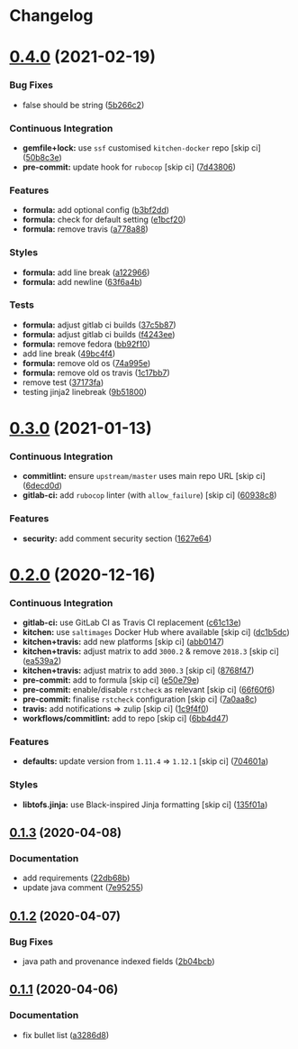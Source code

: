 # Changelog

# [0.4.0](https://github.com/saltstack-formulas/nifi-formula/compare/v0.3.0...v0.4.0) (2021-02-19)


### Bug Fixes

* false should be string ([5b266c2](https://github.com/saltstack-formulas/nifi-formula/commit/5b266c2d7a28fdeb16537dcf4fbac7ce7f05a016))


### Continuous Integration

* **gemfile+lock:** use `ssf` customised `kitchen-docker` repo [skip ci] ([50b8c3e](https://github.com/saltstack-formulas/nifi-formula/commit/50b8c3ea0f4c1428334b27fe07210207f34acb0a))
* **pre-commit:** update hook for `rubocop` [skip ci] ([7d43806](https://github.com/saltstack-formulas/nifi-formula/commit/7d43806e2dbb4c547119c050b61188ef824515af))


### Features

* **formula:** add optional config ([b3bf2dd](https://github.com/saltstack-formulas/nifi-formula/commit/b3bf2dd16773ee717576043c4bf4ae01cbff870c))
* **formula:** check for default setting ([e1bcf20](https://github.com/saltstack-formulas/nifi-formula/commit/e1bcf20fab165905921031206035059a5b8c2ce2))
* **formula:** remove travis ([a778a88](https://github.com/saltstack-formulas/nifi-formula/commit/a778a8842f5915d34b0f03dda2c97420f2924dfa))


### Styles

* **formula:** add line break ([a122966](https://github.com/saltstack-formulas/nifi-formula/commit/a12296657caf962a736d08341552b78675f9681c))
* **formula:** add newline ([63f6a4b](https://github.com/saltstack-formulas/nifi-formula/commit/63f6a4b056c16516a00595f434c39d2895d9a4ac))


### Tests

* **formula:** adjust gitlab ci builds ([37c5b87](https://github.com/saltstack-formulas/nifi-formula/commit/37c5b874fef1678005950247814276d82fc7c6a9))
* **formula:** adjust gitlab ci builds ([f4243ee](https://github.com/saltstack-formulas/nifi-formula/commit/f4243eed29ee07f5b0e3586084f2ef206c582362))
* **formula:** remove fedora ([bb92f10](https://github.com/saltstack-formulas/nifi-formula/commit/bb92f10eabe0b046a0d75d53dceb4d84f91dd5fb))
* add line break ([49bc4f4](https://github.com/saltstack-formulas/nifi-formula/commit/49bc4f4cdc1c82a58ead476bb919999f814697f9))
* **formula:** remove old os ([74a995e](https://github.com/saltstack-formulas/nifi-formula/commit/74a995ef2d98e2a5ae554ebd39e782ffa0b83569))
* **formula:** remove old os travis ([1c17bb7](https://github.com/saltstack-formulas/nifi-formula/commit/1c17bb73b6c9b0083ab17847843287b49679eafc))
* remove test ([37173fa](https://github.com/saltstack-formulas/nifi-formula/commit/37173faa07f49d8a2466d56d60671a5c05a4b4f5))
* testing jinja2 linebreak ([9b51800](https://github.com/saltstack-formulas/nifi-formula/commit/9b51800a107101dff72838d921fbd4c6c2a2064f))

# [0.3.0](https://github.com/saltstack-formulas/nifi-formula/compare/v0.2.0...v0.3.0) (2021-01-13)


### Continuous Integration

* **commitlint:** ensure `upstream/master` uses main repo URL [skip ci] ([6decd0d](https://github.com/saltstack-formulas/nifi-formula/commit/6decd0d595a0fd7a4acd60c8e0391af1d13ae0cc))
* **gitlab-ci:** add `rubocop` linter (with `allow_failure`) [skip ci] ([60938c8](https://github.com/saltstack-formulas/nifi-formula/commit/60938c8ef91018ffa6053f91f0be0b88ff4c922e))


### Features

* **security:** add comment security section ([1627e64](https://github.com/saltstack-formulas/nifi-formula/commit/1627e647555a27456eb92e3ed512d70b0bd4d772))

# [0.2.0](https://github.com/saltstack-formulas/nifi-formula/compare/v0.1.3...v0.2.0) (2020-12-16)


### Continuous Integration

* **gitlab-ci:** use GitLab CI as Travis CI replacement ([c61c13e](https://github.com/saltstack-formulas/nifi-formula/commit/c61c13e6d1e7a1be6a6301741a6520c8305f9283))
* **kitchen:** use `saltimages` Docker Hub where available [skip ci] ([dc1b5dc](https://github.com/saltstack-formulas/nifi-formula/commit/dc1b5dcbf9c8388c5f19a2d0a096537bfa8407b3))
* **kitchen+travis:** add new platforms [skip ci] ([abb0147](https://github.com/saltstack-formulas/nifi-formula/commit/abb0147c69384bb39936347d8c1a39203fe1a5df))
* **kitchen+travis:** adjust matrix to add `3000.2` & remove `2018.3` [skip ci] ([ea539a2](https://github.com/saltstack-formulas/nifi-formula/commit/ea539a2535f952769bed390ebce5796ac1189208))
* **kitchen+travis:** adjust matrix to add `3000.3` [skip ci] ([8768f47](https://github.com/saltstack-formulas/nifi-formula/commit/8768f474a89df4612942c6deefb325bd2e87f24c))
* **pre-commit:** add to formula [skip ci] ([e50e79e](https://github.com/saltstack-formulas/nifi-formula/commit/e50e79eb2c963c5012d4b3606fc9b7879206e0b4))
* **pre-commit:** enable/disable `rstcheck` as relevant [skip ci] ([66f60f6](https://github.com/saltstack-formulas/nifi-formula/commit/66f60f64247afc85ec3c19c0aac59a189e9c8a7e))
* **pre-commit:** finalise `rstcheck` configuration [skip ci] ([7a0aa8c](https://github.com/saltstack-formulas/nifi-formula/commit/7a0aa8c4e604531957d9a2790430bff22682a613))
* **travis:** add notifications => zulip [skip ci] ([1c9f4f0](https://github.com/saltstack-formulas/nifi-formula/commit/1c9f4f0b937864dda99724f4be7a7deb8a4b42e0))
* **workflows/commitlint:** add to repo [skip ci] ([6bb4d47](https://github.com/saltstack-formulas/nifi-formula/commit/6bb4d472b052dd1910853572dd55fab3efe850a2))


### Features

* **defaults:** update version from `1.11.4` => `1.12.1` [skip ci] ([704601a](https://github.com/saltstack-formulas/nifi-formula/commit/704601a5bdb8c00d4cb15e830cbd6a2b5d42d47e))


### Styles

* **libtofs.jinja:** use Black-inspired Jinja formatting [skip ci] ([135f01a](https://github.com/saltstack-formulas/nifi-formula/commit/135f01a377587f347713d026f3c58538327a245f))

## [0.1.3](https://github.com/saltstack-formulas/nifi-formula/compare/v0.1.2...v0.1.3) (2020-04-08)


### Documentation

* add requirements ([22db68b](https://github.com/saltstack-formulas/nifi-formula/commit/22db68b1bcc9de3d52ca673a073ed4776c6d8c7c))
* update java comment ([7e95255](https://github.com/saltstack-formulas/nifi-formula/commit/7e952554b917ffdf6d8bc3a25b806c3b1c4e74b8))

## [0.1.2](https://github.com/saltstack-formulas/nifi-formula/compare/v0.1.1...v0.1.2) (2020-04-07)


### Bug Fixes

* java path and provenance indexed fields ([2b04bcb](https://github.com/saltstack-formulas/nifi-formula/commit/2b04bcb6ea21454de13d0effe2ac98850c828584))

## [0.1.1](https://github.com/saltstack-formulas/nifi-formula/compare/v0.1.0...v0.1.1) (2020-04-06)


### Documentation

* fix bullet list ([a3286d8](https://github.com/saltstack-formulas/nifi-formula/commit/a3286d81e06c8f36af99c4c1afa33109d30f1bc6))

